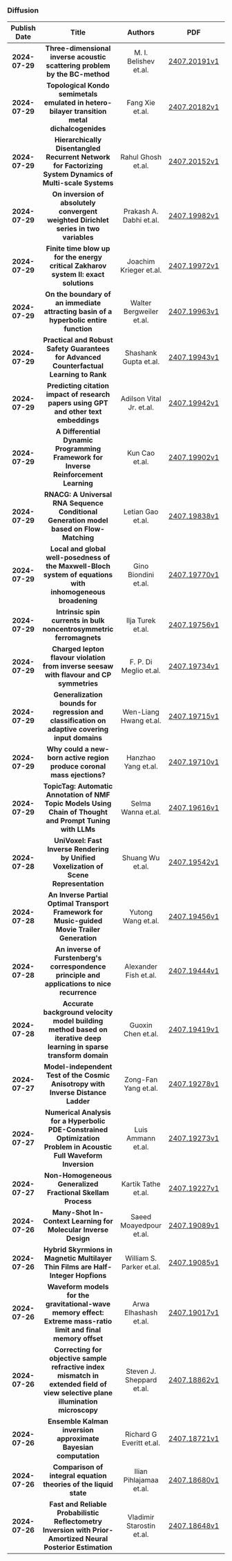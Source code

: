 
### Diffusion
|Publish Date|Title|Authors|PDF|Code|
| :---: | :---: | :---: | :---: | :---: |
|**2024-07-29**|**Three-dimensional inverse acoustic scattering problem by the BC-method**|M. I. Belishev et.al.|[2407.20191v1](http://arxiv.org/abs/2407.20191v1)|null|
|**2024-07-29**|**Topological Kondo semimetals emulated in hetero-bilayer transition metal dichalcogenides**|Fang Xie et.al.|[2407.20182v1](http://arxiv.org/abs/2407.20182v1)|null|
|**2024-07-29**|**Hierarchically Disentangled Recurrent Network for Factorizing System Dynamics of Multi-scale Systems**|Rahul Ghosh et.al.|[2407.20152v1](http://arxiv.org/abs/2407.20152v1)|null|
|**2024-07-29**|**On inversion of absolutely convergent weighted Dirichlet series in two variables**|Prakash A. Dabhi et.al.|[2407.19982v1](http://arxiv.org/abs/2407.19982v1)|null|
|**2024-07-29**|**Finite time blow up for the energy critical Zakharov system II: exact solutions**|Joachim Krieger et.al.|[2407.19972v1](http://arxiv.org/abs/2407.19972v1)|null|
|**2024-07-29**|**On the boundary of an immediate attracting basin of a hyperbolic entire function**|Walter Bergweiler et.al.|[2407.19963v1](http://arxiv.org/abs/2407.19963v1)|null|
|**2024-07-29**|**Practical and Robust Safety Guarantees for Advanced Counterfactual Learning to Rank**|Shashank Gupta et.al.|[2407.19943v1](http://arxiv.org/abs/2407.19943v1)|null|
|**2024-07-29**|**Predicting citation impact of research papers using GPT and other text embeddings**|Adilson Vital Jr. et.al.|[2407.19942v1](http://arxiv.org/abs/2407.19942v1)|null|
|**2024-07-29**|**A Differential Dynamic Programming Framework for Inverse Reinforcement Learning**|Kun Cao et.al.|[2407.19902v1](http://arxiv.org/abs/2407.19902v1)|null|
|**2024-07-29**|**RNACG: A Universal RNA Sequence Conditional Generation model based on Flow-Matching**|Letian Gao et.al.|[2407.19838v1](http://arxiv.org/abs/2407.19838v1)|null|
|**2024-07-29**|**Local and global well-posedness of the Maxwell-Bloch system of equations with inhomogeneous broadening**|Gino Biondini et.al.|[2407.19770v1](http://arxiv.org/abs/2407.19770v1)|null|
|**2024-07-29**|**Intrinsic spin currents in bulk noncentrosymmetric ferromagnets**|Ilja Turek et.al.|[2407.19756v1](http://arxiv.org/abs/2407.19756v1)|null|
|**2024-07-29**|**Charged lepton flavour violation from inverse seesaw with flavour and CP symmetries**|F. P. Di Meglio et.al.|[2407.19734v1](http://arxiv.org/abs/2407.19734v1)|null|
|**2024-07-29**|**Generalization bounds for regression and classification on adaptive covering input domains**|Wen-Liang Hwang et.al.|[2407.19715v1](http://arxiv.org/abs/2407.19715v1)|null|
|**2024-07-29**|**Why could a new-born active region produce coronal mass ejections?**|Hanzhao Yang et.al.|[2407.19710v1](http://arxiv.org/abs/2407.19710v1)|null|
|**2024-07-29**|**TopicTag: Automatic Annotation of NMF Topic Models Using Chain of Thought and Prompt Tuning with LLMs**|Selma Wanna et.al.|[2407.19616v1](http://arxiv.org/abs/2407.19616v1)|null|
|**2024-07-28**|**UniVoxel: Fast Inverse Rendering by Unified Voxelization of Scene Representation**|Shuang Wu et.al.|[2407.19542v1](http://arxiv.org/abs/2407.19542v1)|[link](https://github.com/freemantom/univoxel)|
|**2024-07-28**|**An Inverse Partial Optimal Transport Framework for Music-guided Movie Trailer Generation**|Yutong Wang et.al.|[2407.19456v1](http://arxiv.org/abs/2407.19456v1)|null|
|**2024-07-28**|**An inverse of Furstenberg's correspondence principle and applications to nice recurrence**|Alexander Fish et.al.|[2407.19444v1](http://arxiv.org/abs/2407.19444v1)|null|
|**2024-07-28**|**Accurate background velocity model building method based on iterative deep learning in sparse transform domain**|Guoxin Chen et.al.|[2407.19419v1](http://arxiv.org/abs/2407.19419v1)|null|
|**2024-07-27**|**Model-independent Test of the Cosmic Anisotropy with Inverse Distance Ladder**|Zong-Fan Yang et.al.|[2407.19278v1](http://arxiv.org/abs/2407.19278v1)|null|
|**2024-07-27**|**Numerical Analysis for a Hyperbolic PDE-Constrained Optimization Problem in Acoustic Full Waveform Inversion**|Luis Ammann et.al.|[2407.19273v1](http://arxiv.org/abs/2407.19273v1)|null|
|**2024-07-27**|**Non-Homogeneous Generalized Fractional Skellam Process**|Kartik Tathe et.al.|[2407.19227v1](http://arxiv.org/abs/2407.19227v1)|null|
|**2024-07-26**|**Many-Shot In-Context Learning for Molecular Inverse Design**|Saeed Moayedpour et.al.|[2407.19089v1](http://arxiv.org/abs/2407.19089v1)|null|
|**2024-07-26**|**Hybrid Skyrmions in Magnetic Multilayer Thin Films are Half-Integer Hopfions**|William S. Parker et.al.|[2407.19085v1](http://arxiv.org/abs/2407.19085v1)|null|
|**2024-07-26**|**Waveform models for the gravitational-wave memory effect: Extreme mass-ratio limit and final memory offset**|Arwa Elhashash et.al.|[2407.19017v1](http://arxiv.org/abs/2407.19017v1)|null|
|**2024-07-26**|**Correcting for objective sample refractive index mismatch in extended field of view selective plane illumination microscopy**|Steven J. Sheppard et.al.|[2407.18862v1](http://arxiv.org/abs/2407.18862v1)|null|
|**2024-07-26**|**Ensemble Kalman inversion approximate Bayesian computation**|Richard G Everitt et.al.|[2407.18721v1](http://arxiv.org/abs/2407.18721v1)|null|
|**2024-07-26**|**Comparison of integral equation theories of the liquid state**|Ilian Pihlajamaa et.al.|[2407.18680v1](http://arxiv.org/abs/2407.18680v1)|null|
|**2024-07-26**|**Fast and Reliable Probabilistic Reflectometry Inversion with Prior-Amortized Neural Posterior Estimation**|Vladimir Starostin et.al.|[2407.18648v1](http://arxiv.org/abs/2407.18648v1)|null|
